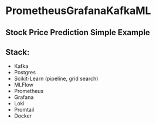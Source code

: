 # PrometheusGrafanaKafkaML

## Stock Price Prediction Simple Example

## Stack: 
- Kafka
- Postgres
- Scikit-Learn (pipeline, grid search)
- MLFlow
- Prometheus
- Grafana
- Loki
- Promtail
- Docker


